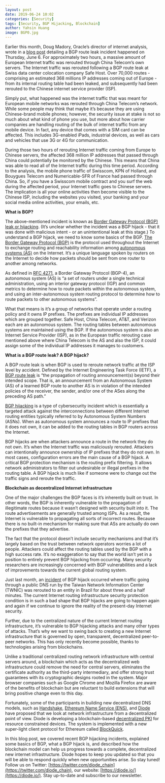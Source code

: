 ```yaml
---
layout: post
date: 2019-06-24 10:02
categories: [Security]
tags: [Security, BGP Hijacking, Blockchain]
author: Yahsin Huang
image: BGP0.jpg
---
```


  Earlier this month, Doug Madory, Oracle’s director of internet analysis, wrote in a [blog post](https://blogs.oracle.com/internetintelligence/large-european-routing-leak-sends-traffic-through-china-telecom) detailing a BGP route leak incident happened on Thursday, June 6. For approximately two hours, a massive amount of European Internet traffic was rerouted through China Telecom’s own servers. The Internet traffic was rerouted following a BGP route leak at Swiss data center colocation company Safe Host. Over 70,000 routes - comprising an estimated 368 millions IP addresses coming out of Europe - from its internal routing table had been leaked, and subsequently had been rerouted to the Chinese internet service provider (ISP).

Simply put, what happened was the internet traffic that was meant for European mobile networks was rerouted through China Telecom’s network. While some people may think that maybe it’s because they are using Chinese-brand mobile phones; however, the security issue at stake is not so much about what kind of phone you use, but more about how carrier companies are handling routing of the bulk of internet traffic from any mobile device. In fact, any device that comes with a SIM card can be affected. This includes 3G-enabled iPads, industrial devices, as well as cars and vehicles that use 3G or 4G for communication.

During those two hours of rerouting Internet traffic coming from Europe to Chinese servers, the affected 368 million IP addresses that passed through China could potentially be monitored by the Chinese. This means that China was able to read all of the Internet traffic during this time period. According to the analysis, the mobile phone traffic of Swisscom, KPN of Holland, and Bouygues Telecom and Numericable-SFR of France had passed through China. So, if you have a Swisscom mobile contract and you surf the web during the affected period, your Internet traffic goes to Chinese servers. The implication is all your online activities then become visible to the Chinese ISP, including the websites you visited, your banking and your social media online activities, your emails, etc.

**What is BGP?**

The above-mentioned incident is known as [Border Gateway Protocol (BGP) leak or hijacking](https://en.wikipedia.org/wiki/BGP_hijacking). (It’s unclear whether the incident was a BGP hijack - that it was done with malicious intent - or an unintentional leak at this stage.) To understand a BGP hijack, we need to know some basics of the BGP. [The Border Gateway Protocol (BGP)](https://en.wikipedia.org/wiki/Border_Gateway_Protocol) is the protocol used throughout the Internet to exchange routing and reachability information among [autonomous systems (AS)](https://en.wikipedia.org/wiki/Autonomous_system_(Internet)) on the Internet. It’s a unique language spoken by routers on the Internet to decide how packets should be sent from one router to another among networks. 

As defined in [RFC 4271](https://tools.ietf.org/html/rfc4271), a Border Gateway Protocol (BGP-4), an autonomous system (AS) is “a set of routers under a single technical administration, using an interior gateway protocol (IGP) and common metrics to determine how to route packets within the autonomous system, and using an inter-autonomous system routing protocol to determine how to route packets to other autonomous systems”. 

What that means is it’s a group of networks that operate under a routing policy and it owns IP prefixes. The prefixes are individual IP addresses which are grouped together. Safe Host, China Telecom, AT&T, and Verizon each are an autonomous system. The routing tables between autonomous systems are maintained using the BGP. If the autonomous system is also an Internet Service Provider (ISP), as in the European traffic rerouting case mentioned above where China Telecom is the AS and also the ISP, it could assign some of the individual IP addresses it manages to customers. 

**What is a BGP route leak? A BGP hijack?**

A BGP route leak is when BGP is used to reroute network traffic at the ISP level by accident. Defined by the Internet Engineering Task Force (IETF), a [BGP route leak](https://www.rfc-editor.org/rfc/rfc7908.txt) is “the propagation of routing announcement(s) beyond their intended scope. That is, an announcement from an Autonomous System (AS) of a learned BGP route to another AS is in violation of the intended policies of the receiver, the sender, and/or one of the ASes along the preceding AS path.”

[BGP hijacking](https://en.wikipedia.org/wiki/BGP_hijacking) is a type of cybersecurity incident which is essentially a targeted attack against the interconnections between different Internet routing entities typically referred to by Autonomous System Numbers (ASNs). When as autonomous system announces a route to IP prefixes that it does not own, it can be added to the routing tables in BGP routers across the Internet.

BGP hijacks are when attackers announce a route in the network they do not own. It’s when the Internet traffic was maliciously rerouted. Attackers can intentionally announce ownership of IP prefixes that they do not own. In most cases, configuration errors are the main cause of a BGP hijack. A critical BGP protection mechanism is the routing prefix filtering. It allows network administrators to filter out undesirable or illegal prefixes in the routing table. A BGP hijack is much like if someone were to change out the traffic signs and reroute the traffic.

**Blockchain as decentralized Internet infrastructure**

One of the major challenges the BGP faces is it’s inherently built on trust. In other words, the BGP is inherently vulnerable to the propagation of illegitimate routes because it wasn’t designed with security built into it. The route advertisements are generally trusted among ISPs. As a result, the Internet is vulnerable to propagating all sorts of incorrect routes. Because there is no built-in mechanism for making sure that ASs are actually do own the prefixes that they advertise.

The fact that the protocol doesn’t include security mechanisms and that it’s largely based on the trust between network operators worries a lot of people. Attackers could affect the routing tables used by the BGP with a high success rate. It’s no exaggeration to say that the world isn’t yet in a position to entirely prevent BGP hijacking from occurring. Many security researchers are increasingly concerned with BGP vulnerabilities and a lack of improvements towards the current global routing system.

Just last month, an [incident](https://www.manrs.org/2019/05/public-dns-in-taiwan-the-latest-victim-to-bgp-hijack/) of BGP hijack occurred where traffic going through a public DNS run by the Taiwan Network Information Center (TWNIC) was rerouted to an entity in Brazil for about three and a half minutes. The current Internet routing infrastructure security protection condition is in such a bad shape that BGP hijacks are going to happen again and again if we continue to ignore the reality of the present-day Internet security. 

Further, due to the centralized nature of the current Internet routing infrastructure, it’s vulnerable to BGP hijacking attacks and many other types of attacks. That’s why we want to swing back to creating a new Internet infrastructure that is governed by open, transparent, decentralized peer-to-peer networks. This has only recently become possible, thanks to technologies arising from blockchains.

Unlike a traditional centralized routing network infrastructure with central servers around, a blockchain which acts as the decentralized web infrastructure could remove the need for central servers, eliminates the certificate authority as the third-party intermediary, and offer strong trust guarantees with its cryptographic designs rooted in the system. Major browser companies such as Google Chrome and Mozilla Firefox are aware of the benefits of blockchain but are reluctant to build extensions that will bring positive change even to this day. 

Fortunately, some of the participants in building new decentralized DNS models, such as [Handshake](https://handshake.org/), [Ethereum Name Service (ENS)](https://ens.domains/), and [Diode](https://diode.io/) have proposed that we look at network infrastructure from a decentralized point of view. Diode is developing a blockchain-based [decentralized PKI](https://diode.io/dpki/how-decentralized-public-key-infrastructure-will-be-the-future-for-the-web-19148/) for resource constrained devices. The system is implemented with a new super-light client protocol for Ethereum called [BlockQuick](https://diode.io/burning-platform-pki/blockquick-super-light-blockchain-client-for-trustless-time-19144/).

In this blog post, we covered recent BGP hijacking incidents, explained some basics of BGP, what a BGP hijack is, and described how the blockchain model can help us progress towards a complete, decentralized new internet infrastructure. Diode hopes to keep you updated so that you will be able to respond quickly when new opportunities arise. So stay tuned! Follow us on Twitter: [https://twitter.com/diode_chain](https://twitter.com/diode_chain), our website: [https://diode.io/](https://diode.io/). Stay up-to-date and subscribe to our newsletter.